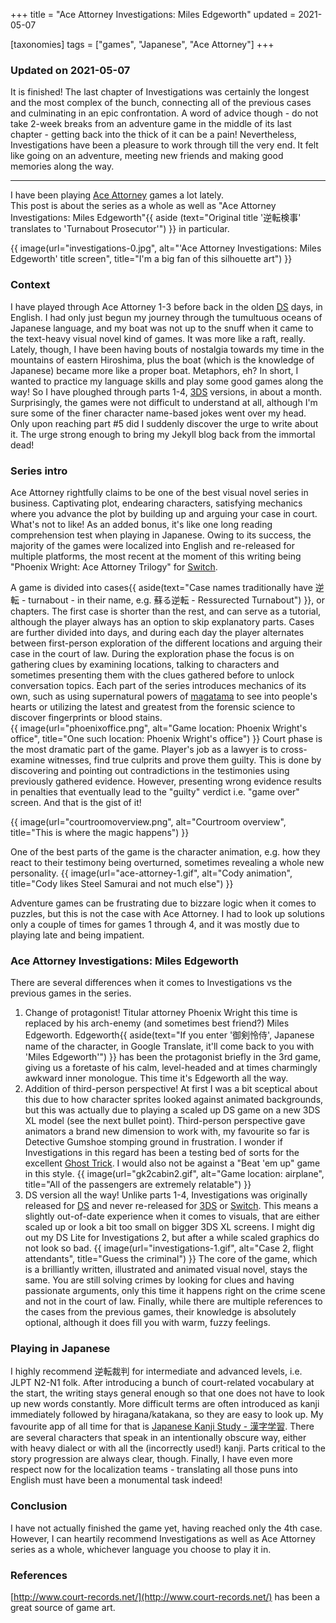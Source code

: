 +++
title = "Ace Attorney Investigations: Miles Edgeworth"
updated = 2021-05-07

[taxonomies]
tags = ["games", "Japanese", "Ace Attorney"]
+++
### Updated on 2021-05-07

It is finished! The last chapter of Investigations was certainly the longest and the most complex of the bunch, connecting all of the previous cases and culminating in an epic confrontation. A word of advice though - do not take 2-week breaks from an adventure game in the middle of its last chapter - getting back into the thick of it can be a pain! Nevertheless, Investigations have been a pleasure to work through till the very end. It felt like going on an adventure, meeting new friends and making good memories along the way.

---

I have been playing [Ace Attorney](https://en.wikipedia.org/wiki/Ace_Attorney) games a lot lately.  
This post is about the series as a whole as well as "Ace Attorney Investigations: Miles Edgeworth"{{ aside (text="Original title '逆転検事' translates to 'Turnabout Prosecutor'") }} in particular.  

{{ image(url="investigations-0.jpg", alt="'Ace Attorney Investigations: Miles Edgeworth' title screen", title="I'm a big fan of this silhouette art") }}

### Context
I have played through Ace Attorney 1-3 before back in the olden [DS][DS-link] days, in English. I had only just begun my journey through the tumultuous oceans of Japanese language, and my boat was not up to the snuff when it came to the text-heavy visual novel kind of games. It was more like a raft, really. Lately, though, I have been having bouts of nostalgia towards my time in the mountains of eastern Hiroshima, plus the boat (which is the knowledge of Japanese) became more like a proper boat. Metaphors, eh? In short, I wanted to practice my language skills and play some good games along the way! So I have ploughed through parts 1-4, [3DS][3DS-link] versions, in about a month. Surprisingly, the games were not difficult to understand at all, although I'm sure some of the finer character name-based jokes went over my head. Only upon reaching part #5 did I suddenly discover the urge to write about it. The urge strong enough to bring my Jekyll blog back from the immortal dead!

### Series intro
Ace Attorney rightfully claims to be one of the best visual novel series in business. Captivating plot, endearing characters, satisfying mechanics where you advance the plot by building up and arguing your case in court. What's not to like! As an added bonus, it's like one long reading comprehension test when playing in Japanese. Owing to its success, the majority of the games were localized into English and re-released for multiple platforms, the most recent at the moment of this writing being "Phoenix Wright: Ace Attorney Trilogy" for [Switch][Switch-link].  

A game is divided into cases{{ aside(text="Case names traditionally have 逆転 - turnabout - in their name, e.g. 蘇る逆転 - Ressurected Turnabout") }}, or chapters. The first case is shorter than the rest, and can serve as a tutorial, although the player always has an option to skip explanatory parts. Cases are further divided into days, and during each day the player alternates between first-person exploration of the different locations and arguing their case in the court of law. During the exploration phase the focus is on gathering clues by examining locations, talking to characters and sometimes presenting them with the clues gathered before to unlock conversation topics. Each part of the series introduces mechanics of its own, such as using supernatural powers of [magatama](https://en.wikipedia.org/wiki/Magatama) to see into people's hearts or utilizing the latest and greatest from the forensic science to discover fingerprints or blood stains.  
{{ image(url="phoenixoffice.png", alt="Game location: Phoenix Wright's office", title="One such location: Phoenix Wright's office") }}
Court phase is the most dramatic part of the game. Player's job as a lawyer is to cross-examine witnesses, find true culprits and prove them guilty. This is done by discovering and pointing out contradictions in the testimonies using previously gathered evidence. However, presenting wrong evidence results in penalties that eventually lead to the "guilty" verdict i.e. "game over" screen. And that is the gist of it!

{{ image(url="courtroomoverview.png", alt="Courtroom overview", title="This is where the magic happens") }}

One of the best parts of the game is the character animation, e.g. how they react to their testimony being overturned, sometimes revealing a whole new personality.
{{ image(url="ace-attorney-1.gif", alt="Cody animation", title="Cody likes Steel Samurai and not much else") }}

Adventure games can be frustrating due to bizzare logic when it comes to puzzles, but this is not the case with Ace Attorney. I had to look up solutions only a couple of times for games 1 through 4, and it was mostly due to playing late and being impatient.

 
### Ace Attorney Investigations: Miles Edgeworth 
There are several differences when it comes to Investigations vs the previous games in the series.
1. Change of protagonist! Titular attorney Phoenix Wright this time is replaced by his arch-enemy (and sometimes best friend?) Miles Edgeworth. Edgeworth{{ aside(text="If you enter '御剣怜侍', Japanese name of the character, in Google Translate, it'll come back to you with 'Miles Edgeworth'") }} has been the protagonist briefly in the 3rd game, giving us a foretaste of his calm, level-headed and at times charmingly awkward inner monologue. This time it's Edgeworth all the way.
2. Addition of third-person perspective! At first I was a bit sceptical about this due to how character sprites looked against animated backgrounds, but this was actually due to playing a scaled up DS game on a new 3DS XL model (see the next bullet point). Third-person perspective gave animators a brand new dimension to work with, my favourite so far is Detective Gumshoe stomping ground in frustration. I wonder if Investigations in this regard has been a testing bed of sorts for the excellent [Ghost Trick](https://en.wikipedia.org/wiki/Ghost_Trick:_Phantom_Detective). I would also not be against a "Beat 'em up" game in this style.
{{ image(url="gk2cabin2.gif", alt="Game location: airplane", title="All of the passengers are extremely relatable") }}
3. DS version all the way! Unlike parts 1-4, Investigations was originally released for [DS][DS-link] and never re-released for [3DS][3DS-link] or [Switch][Switch-link]. This means a slightly out-of-date experience when it comes to visuals, that are either scaled up or look a bit too small on bigger 3DS XL screens. I might dig out my DS Lite for Investigations 2, but after a while scaled graphics do not look so bad.
{{ image(url="investigations-1.gif", alt="Case 2, flight attendants", title="Guess the criminal") }}
The core of the game, which is a brilliantly written, illustrated and animated visual novel, stays the same. You are still solving crimes by looking for clues and having passionate arguments, only this time it happens right on the crime scene and not in the court of law. Finally, while there are multiple references to the cases from the previous games, their knowledge is absolutely optional, although it does fill you with warm, fuzzy feelings.


### Playing in Japanese
I highly recommend 逆転裁判 for intermediate and advanced levels, i.e. JLPT N2-N1 folk. After introducing a bunch of court-related vocabulary at the start, the writing stays general enough so that one does not have to look up new words constantly. More difficult terms are often introduced as kanji immediately followed by hiragana/katakana, so they are easy to look up. My favourite app of all time for that is [Japanese Kanji Study - 漢字学習](https://play.google.com/store/apps/details?id=com.mindtwisted.kanjistudy&hl=en&gl=US). There are several characters that speak in an intentionally obscure way, either with heavy dialect or with all the (incorrectly used!) kanji. Parts critical to the story progression are always clear, though. Finally, I have even more respect now for the localization teams - translating all those puns into English must have been a monumental task indeed!

### Conclusion
I have not actually finished the game yet, having reached only the 4th case. However, I can heartily recommend Investigations as well as Ace Attorney series as a whole, whichever language you choose to play it in.

### References
[http://www.court-records.net/](http://www.court-records.net/) has been a great source of game art.

[DS-link]: https://en.wikipedia.org/wiki/Nintendo_DS
[3DS-link]: https://en.wikipedia.org/wiki/Nintendo_3DS
[Switch-link]: https://en.wikipedia.org/wiki/Nintendo_Switch
